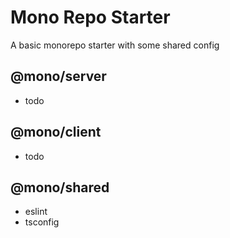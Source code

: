 # Mono Repo Starter

A basic monorepo starter with some shared config

## @mono/server
- todo

## @mono/client
- todo

## @mono/shared
- eslint
- tsconfig